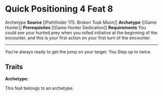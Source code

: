 ﻿---
actions: '[free-action]'
cost: null
element: null
feat: Quick Positioning
frequency: null
heighten_level: null
id: '3428'
level: '8'
name: Quick Positioning
prerequisite: '[[DATABASE/feat/Game Hunter Dedication|Game Hunter Dedication]]'
rarity: Common
requirement: You could see your hunted prey when you rolled initiative at the beginning
  of the encounter, and thisis your first action on your first turn of the encounter.
school: null
source: '[[DATABASE/source/Pathfinder 175. Broken Tusk Moon|Pathfinder #175: Broken
  Tusk Moon]]'
subcategory: null
trait:
- '[[DATABASE/trait/Archetype|Archetype]]'
trigger: null
type: Feat

---
# Quick Positioning <span class="action-icon">4</span> <span class="item-type">Feat 8</span>

<span class="item-trait">Archetype</span>
**Source** [[Pathfinder 175. Broken Tusk Moon]]
**Archetype** [[Game Hunter]]
**Prerequisites** [[Game Hunter Dedication]]
**Requirements** You could see your hunted prey when you rolled initiative at the beginning of the encounter, and this is your first action on your first turn of the encounter.

---
You're always ready to get the jump on your target. You Step up to twice.

## Traits

**Archetype:**

This feat belongs to an archetype.